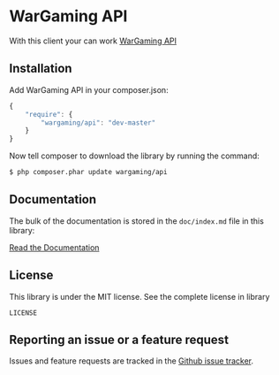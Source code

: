 WarGaming API
=============

With this client your can work [WarGaming API](https://ru.wargaming.net/developers/)

Installation
------------

Add WarGaming API in your composer.json:

```js
{
    "require": {
        "wargaming/api": "dev-master"
    }
}
```

Now tell composer to download the library by running the command:

``` bash
$ php composer.phar update wargaming/api
```

Documentation
-------------

The bulk of the documentation is stored in the `doc/index.md` file in this library:

[Read the Documentation](doc/index.md)

License
-------

This library is under the MIT license. See the complete license in library

```
LICENSE
```

Reporting an issue or a feature request
---------------------------------------

Issues and feature requests are tracked in the [Github issue tracker](https://github.com/ZhukV/WarGaming-Api/issues).

